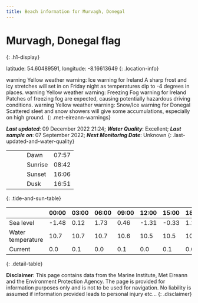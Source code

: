 ```yaml
---
title: Beach information for Murvagh, Donegal
---
```

# Murvagh, Donegal <span class="material-icons blue-flag" alt="This a Blue Flag beach">flag</span>
{: .h1-display}

latitude: 54.60489591, longitude: -8.16613649
{: .location-info}

<span class="material-icons yellow-warning">warning</span>&nbsp;Yellow weather warning: Ice warning for Ireland A sharp frost and icy stretches will set in on Friday night as temperatures dip to -4 degrees in places.&nbsp;<span class="material-icons yellow-warning">warning</span>&nbsp;Yellow weather warning: Freezing Fog warning for Ireland Patches of freezing fog are expected, causing potentially hazardous driving conditions.&nbsp;<span class="material-icons yellow-warning">warning</span>&nbsp;Yellow weather warning: Snow/Ice warning for Donegal Scattered sleet and snow showers will give some accumulations, especially on high ground.&nbsp;
{: .met-eireann-warnings}

___Last updated___: 09 December 2022 21:24; ___Water Quality___: Excellent;
___Last sample on___: 07 September 2022; ___Next Monitoring Date___: Unknown
{: .last-updated-and-water-quality}

|   |   |   |   |   |
|---|---|---|---|---|
|   |   |   | Dawn  | 07:57 |
|   |   |   | Sunrise  | 08:42 |
|   |   |   | Sunset  | 16:06 |
|   |   |   | Dusk  | 16:51 |
{: .tide-and-sun-table}

<div></div>

| | 00:00 | 03:00 | 06:00 | 09:00 | 12:00 | 15:00 | 18:00 | 21:00 |
|---|---|---|---|---|---|---|---|---|
| Sea level | -1.48 | 0.12 | 1.73 | 0.46| -1.31 | -0.33 | 1.19 | 0.24 |
| Water temperature | 10.7 | 10.7 | 10.7 | 10.6 | 10.5 | 10.5 | 10.5 | 10.5 |
| Current | 0.0 | 0.1 | 0.0 | 0.1 | 0.0| 0.1 | 0.0 | 0.1 |
{: .detail-table}

__Disclaimer__: This page contains data from the Marine Institute,
Met Eireann and the Environment Protection Agency. The page is provided for
information purposes only and is not to be used for navigation. No liability
is assumed if information provided leads to personal injury etc...
{: .disclaimer}